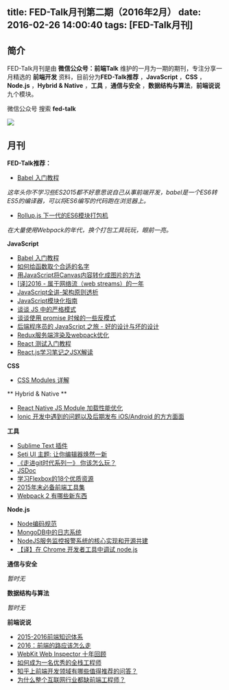 title: FED-Talk月刊第二期（2016年2月）
date: 2016-02-26 14:00:40
tags: [FED-Talk月刊]
---

## 简介

FED-Talk月刊是由 **微信公众号：前端Talk** 维护的一月为一期的期刊，专注分享一月精选的 **前端开发** 资料，目前分为**FED-Talk推荐** ，**JavaScript** ，**CSS** ，**Node.js** ，**Hybrid & Native** ，**工具** ，**通信与安全** ，**数据结构与算法**，**前端说说** 九个模块。

微信公众号 搜索 **fed-talk**

![](https://raw.githubusercontent.com/mulgore/mulgore.github.io/hexo/preimgs/lantern-163914_640.jpg)

## 月刊

**FED-Talk推荐：**

- [Babel 入门教程](http://www.ruanyifeng.com/blog/2016/01/babel.html)

*这年头你不学习些ES2015都不好意思说自己从事前端开发，babel是一个ES6转ES5的编译器，可以将ES6编写的代码跑在浏览器上。*

- [Rollup.js 下一代的ES6模块打包机](https://segmentfault.com/a/1190000004499989)

*在大量使用Webpack的年代，换个打包工具玩玩，眼前一亮。*

**JavaScript**

- [Babel 入门教程](http://www.ruanyifeng.com/blog/2016/01/babel.html)
- [如何给函数取个合适的名字](http://www.jianshu.com/p/e864b4b5b8f6)
- [用JavaScript将Canvas内容转化成图片的方法](http://www.webhek.com/convert-canvas-image)
- [[译]2016 - 属于网络流（web streams）的一年](http://www.w3ctech.com/topic/1693)
- [JavaScript全讲-架构原则透析](http://mp.weixin.qq.com/s?__biz=MzAxNjQwNDY0MQ==&mid=403997163&idx=1&sn=d0e303ad9a927f398bacbec8e6c4e3a6&scene=0#wechat_redirect)
- [JavaScript模块化指南](http://drakeleung.github.io/blog/2016/02/07/JavaScript-Module-A-Beginner-Guide/)
- [谈谈 JS 中的严格模式](http://www.html-js.com/article/3443)
- [谈谈使用 promise 时候的一些反模式](http://efe.baidu.com/blog/promises-anti-pattern/)
- [后端程序员的 JavaScript 之旅 - 好的设计与坏的设计](http://lishaopeng.com/2016/01/16/js-good_bad/)
- [Redux服务端渲染及webpack优化](http://galen-yip.com/react/webpack/2016/02/14/redux-server-rendering-and-webpack-optimization/)
- [React 测试入门教程](http://www.ruanyifeng.com/blog/2016/02/react-testing-tutorial.html)
- [React.js学习笔记之JSX解读](https://segmentfault.com/a/1190000004470135)

**CSS**

- [CSS Modules 详解](http://www.html5dw.com/post?id=1298)

** Hybrid & Native **

- [React Native JS Module 加载性能优化](https://yq.aliyun.com/articles/3208)
- [Ionic 开发中遇到的问题以及后期发布 iOS/Android 的方方面面](http://blog.parryqiu.com/2015/11/22/ionic-development-issues/)

**工具**

- [Sublime Text 插件](http://chinagdg.org/2016/02/ttt1-sublime-plugins/)
- [Seti UI 主题: 让你编辑器焕然一新](http://chinagdg.org/2016/02/ttt2-seti-ui/)
- [《走进git时代系列一》 你该怎么玩？](https://yq.aliyun.com/articles/5843)
- [JSDoc](http://www.css88.com/doc/jsdoc/index.html)
- [学习Flexbox的18个优质资源](http://webres.wang/18-resources-to-learn-flexbox/)
- [2015年末必备前端工具集](http://zxc0328.github.io/2015/12/28/2015-javascript-tools/)
- [Webpack 2 有哪些新东西](http://mp.weixin.qq.com/s?__biz=MzIyMjE0ODQ0OQ==&mid=402764877&idx=1&sn=aa40a80bb1920a80fc187e8df99c4824#rd)

**Node.js**

- [Node编码规范](https://github.com/windyrobin/iFrame/blob/master/style.md)
- [MongoDB中的日志系统](https://yq.aliyun.com/articles/5528)
- [NodeJS服务监控报警系统的核心实现和开源共建](http://blogread.cn/it/article/7706?f=wb)
- [【译】在 Chrome 开发者工具中调试 node.js](https://github.com/sqrthree/sqrthree.github.io/issues/8)

**通信与安全**

*暂时无*

**数据结构与算法**

*暂时无*

**前端说说**

- [2015-2016前端知识体系](http://ouvens.github.io/frontend-resource/2016/01/26/front-end-learning-list.html)
- [2016：前端的路应该怎么走](http://zhuanlan.zhihu.com/haochuan/20550075)
- [WebKit Web Inspector 十年回顾](http://zhuanlan.zhihu.com/FrontendMagazine/20563971)
- [如何成为一名优秀的全栈工程师](http://www.jianshu.com/p/f0d134ed7fd0)
- [知乎上前端开发领域有哪些值得推荐的问答？](https://www.zhihu.com/question/20246142/answer/14470387)
- [为什么整个互联网行业都缺前端工程师？](http://zhuanlan.zhihu.com/FrontendMagazine/20598089)
